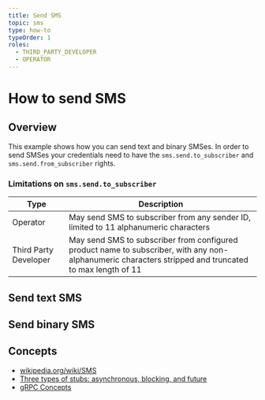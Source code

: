 ```yaml
---
title: Send SMS
topic: sms
type: how-to
typeOrder: 1
roles:
  - THIRD_PARTY_DEVELOPER
  - OPERATOR
---
```


# How to send SMS

## Overview

This example shows how you can send text and binary SMSes. In order to send SMSes your credentials need to have the
`sms.send.to_subscriber` and `sms.send.from_subscriber` rights.

### Limitations on `sms.send.to_subscriber`

| Type                  | Description |
| --------------------- | ----------|
| Operator              | May send SMS to subscriber from any sender ID, limited to 11 alphanumeric characters |
| Third Party Developer | May send SMS to subscriber from configured product name to subscriber, with any non-alphanumeric characters stripped and truncated to max length of 11 |

<DemoConfigurer />

## Send text SMS

<CodeSnippet
  grpcurlOperator="https://github.com/working-group-two/docs.wgtwo.com/blob/master/examples/grpcurl/operator/sms/send-text-sms.sh"
  grpcurlThirdpartydev="https://github.com/working-group-two/docs.wgtwo.com/blob/master/examples/grpcurl/thirdpartydev/sms/send-text-sms.sh"
  :kotlinDeps="['sms-grpc', 'utils-grpc']"
  kotlinOperator="https://github.com/working-group-two/docs.wgtwo.com/blob/master/examples/kotlin/operator/sms/src/main/kotlin/SendTextSmsToSubscriber.kt"
  />

## Send binary SMS

<CodeSnippet
  :kotlinDeps="['sms-grpc', 'utils-grpc']"
  kotlinOperator="https://github.com/working-group-two/docs.wgtwo.com/blob/master/examples/kotlin/operator/sms/src/main/kotlin/SendBinarySmsToSubscriber.kt"
  />

## Concepts
* [wikipedia.org/wiki/SMS](https://en.wikipedia.org/wiki/SMS)
* [Three types of stubs: asynchronous, blocking, and future](https://grpc.io/docs/reference/java/generated-code/)
* [gRPC Concepts](https://grpc.io/docs/guides/concepts/)
